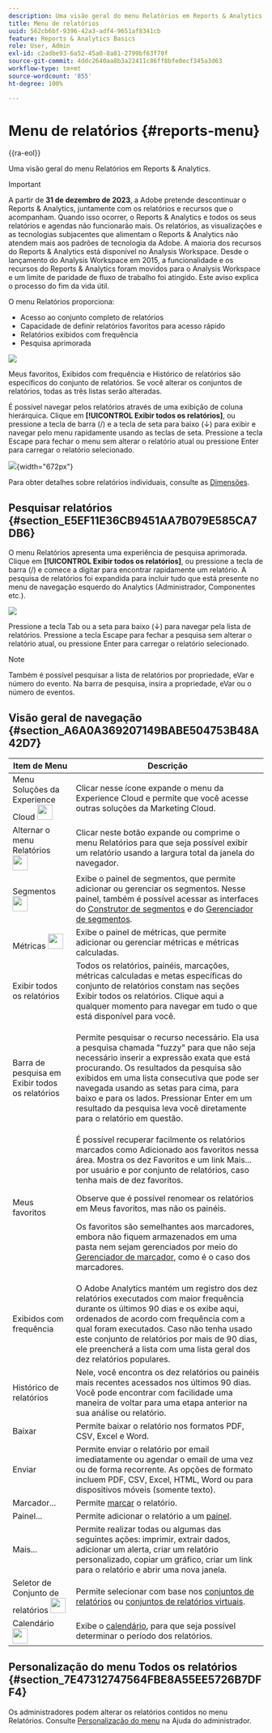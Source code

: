 ```yaml
---
description: Uma visão geral do menu Relatórios em Reports & Analytics.
title: Menu de relatórios
uuid: 562cb6bf-9396-42a3-adf4-9651af8341cb
feature: Reports & Analytics Basics
role: User, Admin
exl-id: c2adbe93-6a52-45a0-8a81-2799bf63f70f
source-git-commit: 4ddc2640aa8b3a22411c86ff8bfe0ecf345a3d63
workflow-type: tm+mt
source-wordcount: '855'
ht-degree: 100%

---
```


# Menu de relatórios {#reports-menu}

{{ra-eol}}

Uma visão geral do menu Relatórios em Reports &amp; Analytics.

>[!IMPORTANT]
>A partir de **31 de dezembro de 2023**, a Adobe pretende descontinuar o Reports &amp; Analytics, juntamente com os relatórios e recursos que o acompanham. Quando isso ocorrer, o Reports &amp; Analytics e todos os seus relatórios e agendas não funcionarão mais. Os relatórios, as visualizações e as tecnologias subjacentes que alimentam o Reports &amp; Analytics não atendem mais aos padrões de tecnologia da Adobe. A maioria dos recursos do Reports &amp; Analytics está disponível no Analysis Workspace. Desde o lançamento do Analysis Workspace em 2015, a funcionalidade e os recursos do Reports &amp; Analytics foram movidos para o Analysis Workspace e um limite de paridade de fluxo de trabalho foi atingido. Este aviso explica o processo do fim da vida útil.

O menu Relatórios proporciona:

* Acesso ao conjunto completo de relatórios
* Capacidade de definir relatórios favoritos para acesso rápido
* Relatórios exibidos com frequência
* Pesquisa aprimorada

![](assets/menu-mainnav.png)

Meus favoritos, Exibidos com frequência e Histórico de relatórios são específicos do conjunto de relatórios. Se você alterar os conjuntos de relatórios, todas as três listas serão alteradas.

É possível navegar pelos relatórios através de uma exibição de coluna hierárquica. Clique em **[!UICONTROL Exibir todos os relatórios]**, ou pressione a tecla de barra (/) e a tecla de seta para baixo (↓) para exibir e navegar pelo menu rapidamente usando as teclas de seta. Pressione a tecla Escape para fechar o menu sem alterar o relatório atual ou pressione Enter para carregar o relatório selecionado.

![](assets/reports-landing.png){width=&quot;672px&quot;}

Para obter detalhes sobre relatórios individuais, consulte as [Dimensões](/help/components/dimensions/overview.md).

## Pesquisar relatórios {#section_E5EF11E36CB9451AA7B079E585CA7DB6}

O menu Relatórios apresenta uma experiência de pesquisa aprimorada. Clique em **[!UICONTROL Exibir todos os relatórios]**, ou pressione a tecla de barra (/) e comece a digitar para encontrar rapidamente um relatório. A pesquisa de relatórios foi expandida para incluir tudo que está presente no menu de navegação esquerdo do Analytics (Administrador, Componentes etc.).

![](assets/menu-search.png)

Pressione a tecla Tab ou a seta para baixo (↓) para navegar pela lista de relatórios. Pressione a tecla Escape para fechar a pesquisa sem alterar o relatório atual, ou pressione Enter para carregar o relatório selecionado.

>[!NOTE]
>
>Também é possível pesquisar a lista de relatórios por propriedade, eVar e número do evento. Na barra de pesquisa, insira a propriedade, eVar ou o número de eventos.

## Visão geral de navegação {#section_A6A0A369207149BABE504753B48A42D7}

<table id="table_3BA295966BBC4C94ABDC3718D1894698"> 
 <thead> 
  <tr> 
   <th colname="col1" class="entry"> Item de Menu </th> 
   <th colname="col2" class="entry"> Descrição </th> 
  </tr>
 </thead>
 <tbody> 
  <tr> 
   <td colname="col1">Menu Soluções da Experience Cloud <img placement="inline"  src="assets/mc-icon.png" width="30px" id="image_B75D0F6991F74389A77068D999C9A910" /> </td> 
   <td colname="col2"> Clicar nesse ícone expande o menu da Experience Cloud e permite que você acesse outras soluções da Marketing Cloud. </td> 
  </tr> 
  <tr> 
   <td colname="col1">Alternar o menu Relatórios <img placement="inline"  src="assets/toggle_icon.png" id="image_32296B71E82C4694821D99867305F5FE" width="30px" /> </td> 
   <td colname="col2"> Clicar neste botão expande ou comprime o menu Relatórios para que seja possível exibir um relatório usando a largura total da janela do navegador. </td> 
  </tr> 
  <tr> 
   <td colname="col1"><span class="uicontrol">Segmentos <img placement="inline"  src="assets/segment_icon.png" width="30px" id="image_6BF461356C8640EA8E93B74092320E91" /></span> </td> 
   <td colname="col2">Exibe o painel de segmentos, que permite adicionar ou gerenciar os segmentos. Nesse painel, também é possível acessar as interfaces do <a href="/help/components/segmentation/segmentation-workflow/seg-build.md"  >Construtor de segmentos</a> e do <a href="https://experienceleague.adobe.com/docs/analytics/components/segmentation/segmentation-workflow/seg-manage.html?lang=pt-BR"  >Gerenciador de segmentos</a>. </td> 
  </tr> 
  <tr> 
   <td colname="col1"><span class="uicontrol">Métricas <img placement="inline"  src="assets/metrics_icon.png" width="30px" id="image_88620CB8A9CC4BC3BE4CE30BDA727512" /></span> </td> 
   <td colname="col2"> Exibe o painel de métricas, que permite adicionar ou gerenciar métricas e métricas calculadas. </td> 
  </tr> 
  <tr> 
   <td colname="col1"><span class="uicontrol"> Exibir todos os relatórios</span> </td> 
   <td colname="col2">Todos os relatórios, painéis, marcações, métricas calculadas e metas específicas do conjunto de relatórios constam nas seções <span class="uicontrol">Exibir todos os relatórios</span>. Clique aqui a qualquer momento para navegar em tudo o que está disponível para você. </td> 
  </tr> 
  <tr> 
   <td colname="col1">Barra de pesquisa em <span class="uicontrol">Exibir todos os relatórios</span> </td> 
   <td colname="col2"> <p> Permite pesquisar o recurso necessário. Ela usa a pesquisa chamada "fuzzy" para que não seja necessário inserir a expressão exata que está procurando. Os resultados da pesquisa são exibidos em uma lista consecutiva que pode ser navegada usando as setas para cima, para baixo e para os lados. Pressionar <span class="uicontrol">Enter</span> em um resultado da pesquisa leva você diretamente para o relatório em questão. </p> </td> 
  </tr> 
  <tr> 
   <td colname="col1"><span class="uicontrol"> Meus favoritos </span> </td> 
   <td colname="col2">É possível recuperar facilmente os relatórios marcados como <span class="uicontrol">Adicionado aos favoritos</span> nessa área. Mostra os dez Favoritos e um link <span class="uicontrol">Mais...</span> por usuário e por conjunto de relatórios, caso tenha mais de dez favoritos. <p>Observe que é possível renomear os relatórios em Meus favoritos, mas não os painéis. </p> <p>Os favoritos são semelhantes aos marcadores, embora não fiquem armazenados em uma pasta nem sejam gerenciados por meio do <a href="/help/analyze/reports-analytics/bookmarks.md"  > Gerenciador de marcador</a>, como é o caso dos marcadores. </p> </td> 
  </tr> 
  <tr> 
   <td colname="col1"><span class="uicontrol"> Exibidos com frequência</span> </td> 
   <td colname="col2"> O Adobe Analytics mantém um registro dos dez relatórios executados com maior frequência durante os últimos 90 dias e os exibe aqui, ordenados de acordo com frequência com a qual foram executados. Caso não tenha usado este conjunto de relatórios por mais de 90 dias, ele preencherá a lista com uma lista geral dos dez relatórios populares. </td> 
  </tr> 
  <tr> 
   <td colname="col1"><span class="uicontrol">Histórico de relatórios </span> </td> 
   <td colname="col2"> Nele, você encontra os dez relatórios ou painéis mais recentes acessados nos últimos 90 dias. Você pode encontrar com facilidade uma maneira de voltar para uma etapa anterior na sua análise ou relatório. </td> 
  </tr> 
  <tr> 
   <td colname="col1"><span class="uicontrol"> Baixar</span> </td> 
   <td colname="col2">Permite baixar o relatório nos formatos PDF, CSV, Excel e Word. </td> 
  </tr> 
  <tr> 
   <td colname="col1"><span class="uicontrol"> Enviar</span> </td> 
   <td colname="col2">Permite enviar o relatório por email imediatamente ou agendar o email de uma vez ou de forma recorrente. As opções de formato incluem PDF, CSV, Excel, HTML, Word ou para dispositivos móveis (somente texto).</td> 
  </tr> 
  <tr> 
   <td colname="col1"><span class="uicontrol"> Marcador...</span> </td> 
   <td colname="col2">Permite <a href="/help/analyze/reports-analytics/bookmarks.md"  > marcar</a> o relatório. </td> 
  </tr> 
  <tr> 
   <td colname="col1"><span class="uicontrol"> Painel</span>... </td> 
   <td colname="col2">Permite adicionar o relatório a um <a href="/help/analyze/reports-analytics/dashboard.md"  >painel</a>. </td> 
  </tr> 
  <tr> 
   <td colname="col1"><span class="uicontrol"> Mais...</span> </td> 
   <td colname="col2"> Permite realizar todas ou algumas das seguintes ações: imprimir, extrair dados, adicionar um alerta, criar um relatório personalizado, copiar um gráfico, criar um link para o relatório e abrir uma nova janela. </td> 
  </tr> 
  <tr> 
   <td colname="col1">Seletor de Conjunto de relatórios <img placement="inline"  src="assets/report-suite-selector.png" width="30px" id="image_9F64944D46574B2AA38D81A7C82C4AC4" /> </td> 
   <td colname="col2">Permite selecionar com base nos <a href="https://experienceleague.adobe.com/docs/analytics/admin/manage-report-suites/report-suites-admin.html?lang=pt-BR"  >conjuntos de relatórios</a> ou <a href="https://experienceleague.adobe.com/docs/analytics/components/virtual-report-suites/vrs-about.html?lang=pt-BR"  >conjuntos de relatórios virtuais</a>. </td> 
  </tr> 
  <tr> 
   <td colname="col1">Calendário <img placement="inline"  src="assets/calendar-icon.png" width="30px" id="image_C5E4F87F964C4C3E98496D38A1123502" /> </td> 
   <td colname="col2">Exibe o <a href="/help/analyze/reports-analytics/overview/report-overview.md#section_8C6C4AD84D9043E8ABD53FF8F645AAB1"  >calendário</a>, para que seja possível determinar o período dos relatórios. </td> 
  </tr> 
 </tbody> 
</table>

## Personalização do menu Todos os relatórios {#section_7E47312747564FBE8A55EE5726B7DFF4}

Os administradores podem alterar os relatórios contidos no menu Relatórios. Consulte [Personalização do menu](https://experienceleague.adobe.com/docs/analytics/admin/admin-tools/customize-menus.html?lang=pt-BR) na Ajuda do administrador.
